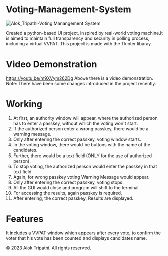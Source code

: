 # Voting-Management-System

![Alok_Tripathi-Voting Manangement System](https://github.com/alokworld/Voting-Management-System/assets/109170042/897d2a5e-bfb6-4658-8cd5-89ffafae72cd)

Created a python-based UI project, inspired by real-world voting machine.It is aimed to maintain full transparency and security in polling process, including a virtual VVPAT. This project is made with the Tkinter libaray.

# Video Demonstration
https://youtu.be/m9XVym262Dg
Above there is a video demonstration. Note: There have been some changes introduced in the project recently. 

# Working
1. At first, an authority window will appear, where the authorized person has to enter a passkey, without which the voting won't start.
2. If the authorized person enter a wrong passkey, there would be a warning message.
3. Only after entering the correct passkey, voting window starts.
4. In the voting window, there would be buttons with the name of the candidates.
5. Further, there would be a text field (ONLY for the use of authorized person).
6. To stop voting, the authorized person would enter the passkey in that text field.
7. Again, for wrong passkey voting Warning Message would appear.
8. Only after entering the correct passkey, voting stops.
9. All the GUI would close and program will shift to the terminal.
10. For accessing the results, again passkey is required.
11. After entering, the correct passkey, Results are displayed.

# Features
It includes a VVPAT window which appears after every vote, to confirm the voter that his vote has been counted and displays candidates name.

&copy; 2023 Alok Tripathi. All rights reserved.
